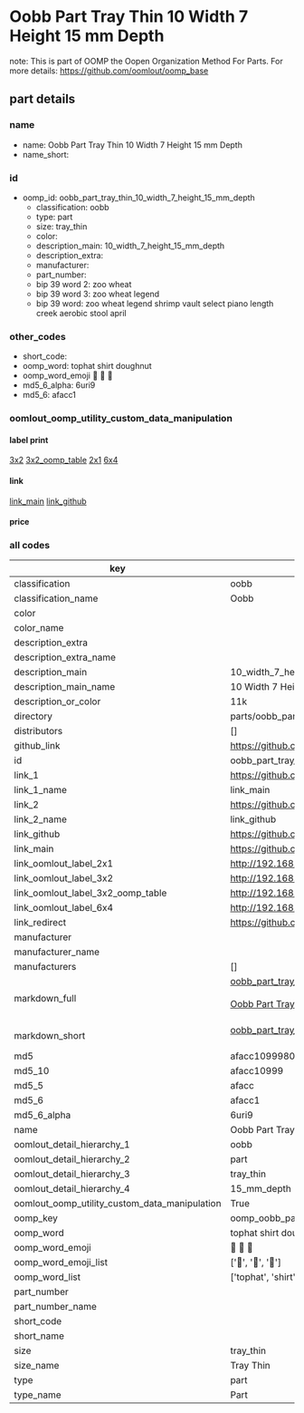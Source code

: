 # Oobb Part Tray Thin 10 Width 7 Height 15 mm Depth  

note: This is part of OOMP the Oopen Organization Method For Parts. For more details: https://github.com/oomlout/oomp_base

##  part details
  







### name
* name: Oobb Part Tray Thin 10 Width 7 Height 15 mm Depth
* name_short: 
### id
* oomp_id: oobb_part_tray_thin_10_width_7_height_15_mm_depth
  * classification: oobb
  * type: part
  * size: tray_thin
  * color: 
  * description_main: 10_width_7_height_15_mm_depth
  * description_extra: 
  * manufacturer: 
  * part_number: 
  * bip 39 word 2: zoo wheat
  * bip 39 word 3: zoo wheat legend
  * bip 39 word: zoo wheat legend shrimp vault select piano length creek aerobic stool april

### other_codes
* short_code: 
* oomp_word: tophat shirt doughnut
* oomp_word_emoji :tophat: :shirt: :doughnut:
* md5_6_alpha: 6uri9
* md5_6: afacc1






### oomlout_oomp_utility_custom_data_manipulation
#### label print
[3x2](http://192.168.1.245:1112/?label=oomp%206uri9)
[3x2_oomp_table](http://192.168.1.108:1112/?label=oomp%206uri9)
[2x1](http://192.168.1.242:1112/?label=oomp%206uri9)
[6x4](http://192.168.1.55:1112/?label=oomp%206uri9)    

#### link

[link_main](https://github.com/oomlout/oomlout_oomp_version_1_messy/tree/main/parts/oobb_part_tray_thin_10_width_7_height_15_mm_depth) [link_github](https://github.com/oomlout/oomlout_oomp_version_1_messy/tree/main/parts/oobb_part_tray_thin_10_width_7_height_15_mm_depth)                             

#### price







### all codes 
| key | value |  
| --- | --- |  
| classification | oobb |  
| classification_name | Oobb |  
| color |  |  
| color_name |  |  
| description_extra |  |  
| description_extra_name |  |  
| description_main | 10_width_7_height_15_mm_depth |  
| description_main_name | 10 Width 7 Height 15 mm Depth |  
| description_or_color | 11k |  
| directory | parts/oobb_part_tray_thin_10_width_7_height_15_mm_depth |  
| distributors | [] |  
| github_link | https://github.com/oomlout/oomlout_oomp_part_src/tree/main/parts/oobb_part_tray_thin_10_width_7_height_15_mm_depth |  
| id | oobb_part_tray_thin_10_width_7_height_15_mm_depth |  
| link_1 | https://github.com/oomlout/oomlout_oomp_version_1_messy/tree/main/parts/oobb_part_tray_thin_10_width_7_height_15_mm_depth |  
| link_1_name | link_main |  
| link_2 | https://github.com/oomlout/oomlout_oomp_version_1_messy/tree/main/parts/oobb_part_tray_thin_10_width_7_height_15_mm_depth |  
| link_2_name | link_github |  
| link_github | https://github.com/oomlout/oomlout_oomp_version_1_messy/tree/main/parts/oobb_part_tray_thin_10_width_7_height_15_mm_depth |  
| link_main | https://github.com/oomlout/oomlout_oomp_version_1_messy/tree/main/parts/oobb_part_tray_thin_10_width_7_height_15_mm_depth |  
| link_oomlout_label_2x1 | http://192.168.1.242:1112/?label=oomp%206uri9 |  
| link_oomlout_label_3x2 | http://192.168.1.245:1112/?label=oomp%206uri9 |  
| link_oomlout_label_3x2_oomp_table | http://192.168.1.108:1112/?label=oomp%206uri9 |  
| link_oomlout_label_6x4 | http://192.168.1.55:1112/?label=oomp%206uri9 |  
| link_redirect | https://github.com/oomlout/oomlout_oomp_version_1_messy/tree/main/parts/oobb_part_tray_thin_10_width_7_height_15_mm_depth |  
| manufacturer |  |  
| manufacturer_name |  |  
| manufacturers | [] |  
| markdown_full | [oobb_part_tray_thin_10_width_7_height_15_mm_depth](none)<br>[](none)<br>[Oobb Part Tray Thin 10 Width 7 Height 15 Mm Depth](none)<br><br> |  
| markdown_short | [oobb_part_tray_thin_10_width_7_height_15_mm_depth](none)<br><br> |  
| md5 | afacc109998014830d78ec72ff3e7fff |  
| md5_10 | afacc10999 |  
| md5_5 | afacc |  
| md5_6 | afacc1 |  
| md5_6_alpha | 6uri9 |  
| name | Oobb Part Tray Thin 10 Width 7 Height 15 mm Depth |  
| oomlout_detail_hierarchy_1 | oobb |  
| oomlout_detail_hierarchy_2 | part |  
| oomlout_detail_hierarchy_3 | tray_thin |  
| oomlout_detail_hierarchy_4 | 15_mm_depth |  
| oomlout_oomp_utility_custom_data_manipulation | True |  
| oomp_key | oomp_oobb_part_tray_thin_10_width_7_height_15_mm_depth |  
| oomp_word | tophat shirt doughnut |  
| oomp_word_emoji | :tophat: :shirt: :doughnut: |  
| oomp_word_emoji_list | [':tophat:', ':shirt:', ':doughnut:'] |  
| oomp_word_list | ['tophat', 'shirt', 'doughnut'] |  
| part_number |  |  
| part_number_name |  |  
| short_code |  |  
| short_name |  |  
| size | tray_thin |  
| size_name | Tray Thin |  
| type | part |  
| type_name | Part |  
